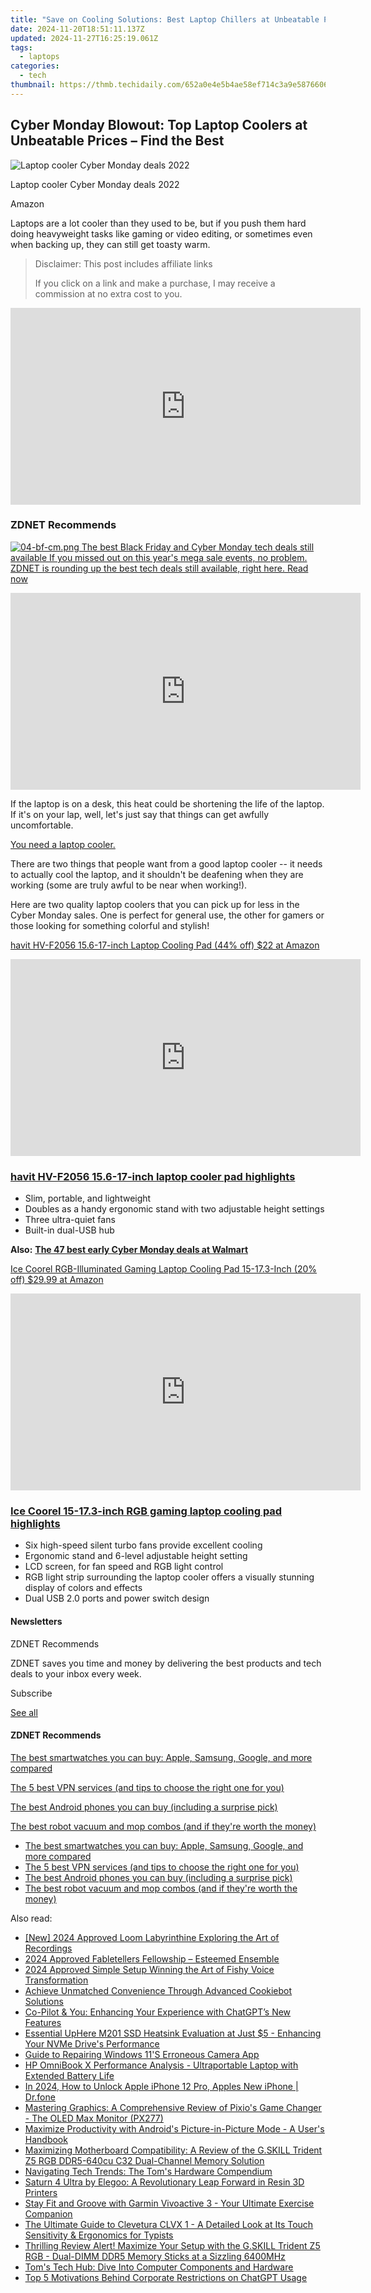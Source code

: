 ```yaml
---
title: "Save on Cooling Solutions: Best Laptop Chillers at Unbeatable Prices This Cyber Monday | ZDNET"
date: 2024-11-20T18:51:11.137Z
updated: 2024-11-27T16:25:19.061Z
tags:
  - laptops
categories:
  - tech
thumbnail: https://thmb.techidaily.com/652a0e4e5b4ae58ef714c3a9e5876606dcd3509edff728bd0e97ab9743d47675.jpg
---
```


## Cyber Monday Blowout: Top Laptop Coolers at Unbeatable Prices – Find the Best

![Laptop cooler Cyber Monday deals 2022](https://www.zdnet.com/a/img/resize/764b37c3c1bb2679ab1335102deb13a438688073/2022/11/27/7c75d187-1807-4f51-9b6c-8d1d30c3a34b/untitled-1.jpg?auto=webp&width=1280)

Laptop cooler Cyber Monday deals 2022

Amazon

Laptops are a lot cooler than they used to be, but if you push them hard doing heavyweight tasks like gaming or video editing, or sometimes even when backing up, they can still get toasty warm.

>  Disclaimer: This post includes affiliate links
>
>  If you click on a link and make a purchase, I may receive a commission at no extra cost to you.
>

<!-- affiliate ads begin -->
<iframe width="560" height="315" src="https://www.youtube.com/embed/OZQJUTr44rA?si=ADA0nD1VnXjR_sH0&autoplay=1" title="YouTube video player" frameborder="0" allow="accelerometer; autoplay; clipboard-write; encrypted-media; gyroscope; picture-in-picture; web-share" referrerpolicy="strict-origin-when-cross-origin" allowfullscreen></iframe>
<!-- affiliate ads end -->

### **ZDNET** Recommends

[![04-bf-cm.png](https://www.zdnet.com/a/img/resize/954e855aae296b0590d40ff6eba4167fd27f3d67/2022/11/29/2911e8eb-1a11-4aa3-8ff7-015c7e854046/04-bf-cm.png?auto=webp&fit=crop&frame=1&height=238.5&width=459) The best Black Friday and Cyber Monday tech deals still available If you missed out on this year's mega sale events, no problem. ZDNET is rounding up the best tech deals still available, right here.  Read now](https://www.zdnet.com/collection/cyber-monday/)

<!-- affiliate ads begin -->
<iframe width="560" height="315" src="https://www.youtube.com/embed/YwOwUI47FuU?si=NK7IEELjx7_SJSl2&autoplay=1" title="YouTube video player" frameborder="0" allow="accelerometer; autoplay; clipboard-write; encrypted-media; gyroscope; picture-in-picture; web-share" referrerpolicy="strict-origin-when-cross-origin" allowfullscreen></iframe>
<!-- affiliate ads end -->

If the laptop is on a desk, this heat could be shortening the life of the laptop. If it's on your lap, well, let's just say that things can get awfully uncomfortable.

[You need a laptop cooler.](https://www.zdnet.com/article/best-laptop-cooling-pad/)

There are two things that people want from a good laptop cooler -- it needs to actually cool the laptop, and it shouldn't be deafening when they are working (some are truly awful to be near when working!).

Here are two quality laptop coolers that you can pick up for less in the Cyber Monday sales. One is perfect for general use, the other for gamers or those looking for something colorful and stylish!

[havit HV-F2056 15.6-17-inch Laptop Cooling Pad (44% off) $22 at Amazon](https://buy.geni.us/Proxy.ashx?TSID=368250&GR%5FURL=https%3A%2F%2Fwww.amazon.com%2FHV-F2056-15-6-17-Laptop-Cooler-Cooling%2Fdp%2FB00NNMB3KS%2F%3Ftag%3Dzd-buy-button-20%26ascsubtag%3D%5F%5FCOM%5FCLICK%5FID%5F%5F%7C883d687c-c365-4f0b-8c29-3de834ad066e%7Cdtp&dtb=1)

<!-- affiliate ads begin -->
<iframe width="560" height="315" src="https://www.youtube.com/embed/jjGL9wFdlbo?si=Vb1JgZqRXNc03UGG&autoplay=1" title="YouTube video player" frameborder="0" allow="accelerometer; autoplay; clipboard-write; encrypted-media; gyroscope; picture-in-picture; web-share" referrerpolicy="strict-origin-when-cross-origin" allowfullscreen></iframe>
<!-- affiliate ads end -->

### [havit HV-F2056 15.6-17-inch laptop cooler pad highlights](https://buy.geni.us/Proxy.ashx?TSID=368250&GR%5FURL=https%3A%2F%2Fwww.amazon.com%2FHV-F2056-15-6-17-Laptop-Cooler-Cooling%2Fdp%2FB00NNMB3KS%2F%3Ftag%3Dzd-buy-button-20%26ascsubtag%3D%5F%5FCOM%5FCLICK%5FID%5F%5F%7C883d687c-c365-4f0b-8c29-3de834ad066e%7Cdtp&dtb=1)

* Slim, portable, and lightweight
* Doubles as a handy ergonomic stand with two adjustable height settings
* Three ultra-quiet fans
* Built-in dual-USB hub

**Also:** [**The 47 best early Cyber Monday deals at Walmart**](https://www.zdnet.com/article/walmart-cyber-monday-deals-november-28-2022/)

[Ice Coorel RGB-Illuminated Gaming Laptop Cooling Pad 15-17.3-Inch (20% off) $29.99 at Amazon](https://buy.geni.us/Proxy.ashx?TSID=368250&GR%5FURL=https%3A%2F%2Fwww.amazon.com%2Fdp%2FB087WF59N1%3FlinkCode%3Dogi%26th%3D1%26psc%3D1%26tag%3Dzd-buy-button-20%26ascsubtag%3D%5F%5FCOM%5FCLICK%5FID%5F%5F%7C883d687c-c365-4f0b-8c29-3de834ad066e%7Cdtp&dtb=1)

<!-- affiliate ads begin -->
<iframe width="560" height="315" src="https://www.youtube.com/embed/-Bov2KfWQ_Y?si=MnVczisgeJ-sGW2r&autoplay=1" title="YouTube video player" frameborder="0" allow="accelerometer; autoplay; clipboard-write; encrypted-media; gyroscope; picture-in-picture; web-share" referrerpolicy="strict-origin-when-cross-origin" allowfullscreen></iframe>
<!-- affiliate ads end -->

### [Ice Coorel 15-17.3-inch RGB gaming laptop cooling pad highlights](https://buy.geni.us/Proxy.ashx?TSID=368250&GR%5FURL=https%3A%2F%2Fwww.amazon.com%2FICE-COOREL-Cooling-15-6-17-3-Adjustable%2Fdp%2FB087WF59N1%2F%3Ftag%3Dzd-buy-button-20%26ascsubtag%3D%5F%5FCOM%5FCLICK%5FID%5F%5F%7C883d687c-c365-4f0b-8c29-3de834ad066e%7Cdtp&dtb=1)

* Six high-speed silent turbo fans provide excellent cooling
* Ergonomic stand and 6-level adjustable height setting
* LCD screen, for fan speed and RGB light control
* RGB light strip surrounding the laptop cooler offers a visually stunning display of colors and effects
* Dual USB 2.0 ports and power switch design

#### Newsletters

ZDNET Recommends

ZDNET saves you time and money by delivering the best products and tech deals to your inbox every week.

 Subscribe

[See all](https://www.zdnet.com/newsletters/)

#### **ZDNET** Recommends

[The best smartwatches you can buy: Apple, Samsung, Google, and more compared](https://www.zdnet.com/article/best-smartwatch/ "The best smartwatches you can buy: Apple, Samsung, Google, and more compared")

[The 5 best VPN services (and tips to choose the right one for you)](https://www.zdnet.com/article/best-vpn/ "The 5 best VPN services (and tips to choose the right one for you)")

[The best Android phones you can buy (including a surprise pick)](https://www.zdnet.com/article/best-android-phone/ "The best Android phones you can buy (including a surprise pick)")

[The best robot vacuum and mop combos (and if they're worth the money)](https://www.zdnet.com/article/best-robot-vacuum-mop/ "The best robot vacuum and mop combos (and if they're worth the money)")

* [The best smartwatches you can buy: Apple, Samsung, Google, and more compared](https://www.zdnet.com/article/best-smartwatch/ "The best smartwatches you can buy: Apple, Samsung, Google, and more compared")
* [The 5 best VPN services (and tips to choose the right one for you)](https://www.zdnet.com/article/best-vpn/ "The 5 best VPN services (and tips to choose the right one for you)")
* [The best Android phones you can buy (including a surprise pick)](https://www.zdnet.com/article/best-android-phone/ "The best Android phones you can buy (including a surprise pick)")
* [The best robot vacuum and mop combos (and if they're worth the money)](https://www.zdnet.com/article/best-robot-vacuum-mop/ "The best robot vacuum and mop combos (and if they're worth the money)")

<ins class="adsbygoogle"
     style="display:block"
     data-ad-format="autorelaxed"
     data-ad-client="ca-pub-7571918770474297"
     data-ad-slot="1223367746"></ins>

<ins class="adsbygoogle"
     style="display:block"
     data-ad-client="ca-pub-7571918770474297"
     data-ad-slot="8358498916"
     data-ad-format="auto"
     data-full-width-responsive="true"></ins>

<span class="atpl-alsoreadstyle">Also read:</span>
<div><ul>
<li><a href="https://visual-screen-recording.techidaily.com/new-2024-approved-loom-labyrinthine-exploring-the-art-of-recordings/"><u>[New] 2024 Approved Loom Labyrinthine Exploring the Art of Recordings</u></a></li>
<li><a href="https://fox-http.techidaily.com/2024-approved-fabletellers-fellowship-esteemed-ensemble/"><u>2024 Approved Fabletellers Fellowship – Esteemed Ensemble</u></a></li>
<li><a href="https://extra-skills.techidaily.com/2024-approved-simple-setup-winning-the-art-of-fishy-voice-transformation/"><u>2024 Approved Simple Setup Winning the Art of Fishy Voice Transformation</u></a></li>
<li><a href="https://data-safeguard.techidaily.com/achieve-unmatched-convenience-through-advanced-cookiebot-solutions/"><u>Achieve Unmatched Convenience Through Advanced Cookiebot Solutions</u></a></li>
<li><a href="https://tech-savvy.techidaily.com/co-pilot-and-you-enhancing-your-experience-with-chatgpts-new-features/"><u>Co-Pilot & You: Enhancing Your Experience with ChatGPT’s New Features</u></a></li>
<li><a href="https://hardware-reviews.techidaily.com/essential-uphere-m201-ssd-heatsink-evaluation-at-just-5-enhancing-your-nvme-drives-performance/"><u>Essential UpHere M201 SSD Heatsink Evaluation at Just $5 - Enhancing Your NVMe Drive's Performance</u></a></li>
<li><a href="https://win11.techidaily.com/guide-to-repairing-windows-11s-erroneous-camera-app/"><u>Guide to Repairing Windows 11'S Erroneous Camera App</u></a></li>
<li><a href="https://hardware-reviews.techidaily.com/hp-omnibook-x-performance-analysis-ultraportable-laptop-with-extended-battery-life/"><u>HP OmniBook X Performance Analysis - Ultraportable Laptop with Extended Battery Life</u></a></li>
<li><a href="https://iphone-unlock.techidaily.com/in-2024-how-to-unlock-apple-iphone-12-pro-apples-new-iphone-drfone-by-drfone-ios/"><u>In 2024, How to Unlock Apple iPhone 12 Pro, Apples New iPhone | Dr.fone</u></a></li>
<li><a href="https://hardware-reviews.techidaily.com/mastering-graphics-a-comprehensive-review-of-pixios-game-changer-the-oled-max-monitor-px277/"><u>Mastering Graphics: A Comprehensive Review of Pixio's Game Changer - The OLED Max Monitor (PX277)</u></a></li>
<li><a href="https://tech-recovery.techidaily.com/maximize-productivity-with-androids-picture-in-picture-mode-a-users-handbook/"><u>Maximize Productivity with Android's Picture-in-Picture Mode - A User's Handbook</u></a></li>
<li><a href="https://hardware-reviews.techidaily.com/maximizing-motherboard-compatibility-a-review-of-the-gskill-trident-z5-rgb-ddr5-640cu-c32-dual-channel-memory-solution/"><u>Maximizing Motherboard Compatibility: A Review of the G.SKILL Trident Z5 RGB DDR5-640cu C32 Dual-Channel Memory Solution</u></a></li>
<li><a href="https://hardware-reviews.techidaily.com/navigating-tech-trends-the-toms-hardware-compendium/"><u>Navigating Tech Trends: The Tom's Hardware Compendium</u></a></li>
<li><a href="https://hardware-reviews.techidaily.com/saturn-4-ultra-by-elegoo-a-revolutionary-leap-forward-in-resin-3d-printers/"><u>Saturn 4 Ultra by Elegoo: A Revolutionary Leap Forward in Resin 3D Printers</u></a></li>
<li><a href="https://buynow-info.techidaily.com/stay-fit-and-groove-with-garmin-vivoactive-3-your-ultimate-exercise-companion/"><u>Stay Fit and Groove with Garmin Vivoactive 3 - Your Ultimate Exercise Companion</u></a></li>
<li><a href="https://hardware-reviews.techidaily.com/the-ultimate-guide-to-clevetura-clvx-1-a-detailed-look-at-its-touch-sensitivity-and-ergonomics-for-typists/"><u>The Ultimate Guide to Clevetura CLVX 1 - A Detailed Look at Its Touch Sensitivity & Ergonomics for Typists</u></a></li>
<li><a href="https://hardware-reviews.techidaily.com/thrilling-review-alert-maximize-your-setup-with-the-gskill-trident-z5-rgb-dual-dimm-ddr5-memory-sticks-at-a-sizzling-6400mhz/"><u>Thrilling Review Alert! Maximize Your Setup with the G.SKILL Trident Z5 RGB - Dual-DIMM DDR5 Memory Sticks at a Sizzling 6400MHz</u></a></li>
<li><a href="https://hardware-reviews.techidaily.com/toms-tech-hub-dive-into-computer-components-and-hardware/"><u>Tom's Tech Hub: Dive Into Computer Components and Hardware</u></a></li>
<li><a href="https://tech-hub.techidaily.com/top-5-motivations-behind-corporate-restrictions-on-chatgpt-usage/"><u>Top 5 Motivations Behind Corporate Restrictions on ChatGPT Usage</u></a></li>
</ul></div>

